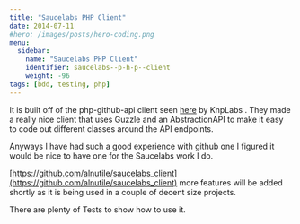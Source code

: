 ```yaml
---
title: "Saucelabs PHP Client"
date: 2014-07-11
#hero: /images/posts/hero-coding.png
menu:
  sidebar:
    name: "Saucelabs PHP Client"
    identifier: saucelabs--p-h-p--client
    weight: -96
tags: [bdd, testing, php]
---
```


It is built off of the php-github-api client seen [here](https://github.com/KnpLabs/php-github-api) by KnpLabs . They made a really nice client that uses Guzzle and an AbstractionAPI to make it easy to code out different classes around the API endpoints.

Anyways I have had such a good experience with github one I figured it would be nice to have one for the Saucelabs work I do.

[https://github.com/alnutile/saucelabs_client](https://github.com/alnutile/saucelabs_client) more features will be added shortly as it is being used in a couple of decent size projects.

There are plenty of Tests to show how to use it.